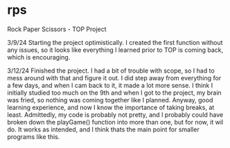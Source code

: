 # rps
Rock Paper Scissors - TOP Project

3/9/24
Starting the project optimistically. I created the first function without any issues, so it looks like everything I learned prior to TOP is coming back, which is encouraging. 

3/12/24
Finished the project. I had a bit of trouble with scope, so I had to mess around with that and figure it out. I did step away from everything for a few days, and when I cam back to it, it made a lot more sense. I think I initially studied too much on the 9th and when I got to the project, my brain was fried, so nothing was coming together like I planned. Anyway, good learning experience, and now I know the importance of taking breaks, at least.
Admittedly, my code is probably not pretty, and I probably could have broken down the playGame() function into more than one, but for now, it wil do. It works as intended, and I think thats the main point for smaller programs like this.